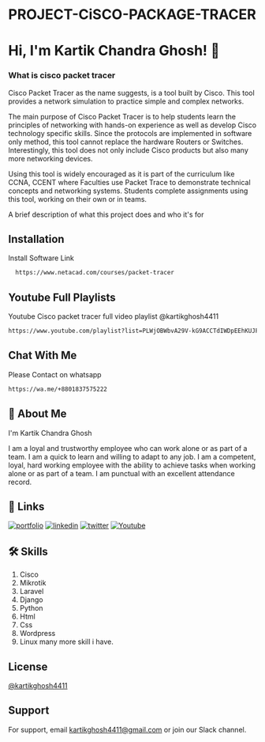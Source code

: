 # PROJECT-CiSCO-PACKAGE-TRACER
# Hi, I'm Kartik Chandra Ghosh! 👋

### What is cisco packet tracer 
Cisco Packet Tracer as the name suggests, is a tool built by Cisco. This tool provides a network simulation to practice simple and complex networks. 

The main purpose of Cisco Packet Tracer is to help students learn the principles of networking with hands-on experience as well as develop Cisco technology specific skills. Since the protocols are implemented in software only method, this tool cannot replace the hardware Routers or Switches. Interestingly, this tool does not only include Cisco products but also many more networking devices.

Using this tool is widely encouraged as it is part of the curriculum like CCNA, CCENT where Faculties use Packet Trace to demonstrate technical concepts and networking systems. Students complete assignments using this tool, working on their own or in teams. 

A brief description of what this project does and who it's for


## Installation

Install Software Link

```bash
  https://www.netacad.com/courses/packet-tracer
```

## Youtube Full Playlists

Youtube Cisco packet tracer full video playlist @kartikghosh4411

```bash
https://www.youtube.com/playlist?list=PLWjOBWbvA29V-kG9ACCTdIWDpEEhKUJF6
```


## Chat With Me

Please Contact on whatsapp

```bash
https://wa.me/+8801837575222
```

## 🚀 About Me
I'm Kartik Chandra Ghosh

I am a loyal and trustworthy employee who can work alone or as part of a team. I am a quick to learn and willing to adapt to any job. I am a competent, loyal, hard working employee with the ability to achieve tasks when working alone or as part of a team. I am punctual with an excellent attendance record.



## 🔗 Links
[![portfolio](https://img.shields.io/badge/my_portfolio-000?style=for-the-badge&logo=ko-fi&logoColor=white)](https://portfolio.kartikchandraghosh.xyz/)
[![linkedin](https://img.shields.io/badge/linkedin-0A66C2?style=for-the-badge&logo=linkedin&logoColor=white)](https://www.linkedin.com/in/kartikghosh4411/)
[![twitter](https://img.shields.io/badge/twitter-1DA1F2?style=for-the-badge&logo=twitter&logoColor=white)](https://twitter.com/kartikghosh4411)
[![Youtube](https://img.shields.io/badge/youtube-000?style=for-the-badge&logo=ko-fi&logoColor=white)](https://www.youtube.com/@kartikghosh4411)


## 🛠 Skills
1) Cisco
2) Mikrotik
3) Laravel
4) Django
5) Python
6) Html
7) Css
8) Wordpress
9) Linux 
many more skill i have.

## License

[@kartikghosh4411](https://www.youtube.com/@kartikghosh4411)

## Support

For support, email kartikghosh4411@gmail.com or join our Slack channel.
